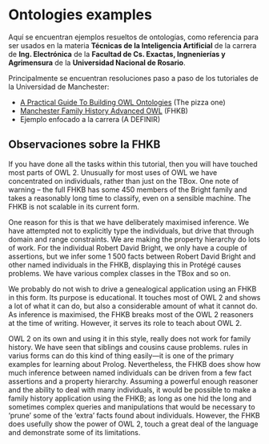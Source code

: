 # Ontologies examples #

Aquí se encuentran ejemplos resueltos de ontologías, como referencia para ser usados en la materia **Técnicas de la Inteligencia Artificial** de la carrera de **Ing. Electrónica** de la **Facultad de Cs. Exactas, Ingnenierías y Agrimensura** de la **Universidad Nacional de Rosario**.

Principalmente se encuentran resoluciones paso a paso de los tutoriales de la Universidad de Manchester:
* [A Practical Guide To Building OWL Ontologies](http://owl.cs.manchester.ac.uk/publications/talks-and-tutorials/protg-owl-tutorial/) (The pizza one)
* [Manchester Family History Advanced OWL](http://owl.cs.manchester.ac.uk/publications/talks-and-tutorials/fhkbtutorial/) (FHKB)
* Ejemplo enfocado a la carrera (A DEFINIR)

## Observaciones sobre la FHKB ##

If you have done all the tasks within this tutorial, then you will have touched most parts of OWL 2. Unusually for most uses of OWL we have concentrated on individuals, rather than just on the TBox. One note of warning – the full FHKB has some 450 members of the Bright family and takes a reasonably long time to classify, even on a sensible machine. The FHKB is not scalable in its current form.

One reason for this is that we have deliberately maximised inference. We have attempted not to explicitly type the individuals, but drive that through domain and range constraints. We are making the property hierarchy do lots of work. For the individual Robert David Bright, we only have a couple of assertions, but we infer some 1 500 facts between Robert David Bright and other named individuals in the FHKB, displaying this in Protégé causes problems. We have various complex classes in the TBox and so on.

We probably do not wish to drive a genealogical application using an FHKB in this form. Its purpose is educational. It touches most of OWL 2 and shows a lot of what it can do, but also a considerable amount of what it cannot do. As inference is maximised, the FHKB breaks most of the OWL 2 reasoners at the time of writing. However, it serves its role to teach about OWL 2.

OWL 2 on its own and using it in this style, really does not work for family history. We have seen that siblings and cousins cause problems. rules in varius forms can do this kind of thing easily—it is one of the primary examples for learning about Prolog. Nevertheless, the FHKB does show how much inference between named individuals can be driven from a few fact assertions and a property hierarchy. Assuming a powerful enough reasoner and the ability to deal with many individuals, it would be possible to make a family history application using the FHKB; as long as one hid the long and sometimes complex queries and manipulations that would be necessary to ‘prune’ some of the ‘extra’ facts found about individuals. However, the FHKB does usefully show the power of OWL 2, touch a great deal of the language and demonstrate some of its limitations.
